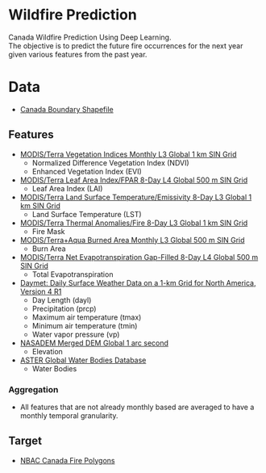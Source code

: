 # Wildfire Prediction
Canada Wildfire Prediction Using Deep Learning.  
The objective is to predict the future fire occurrences for the next year given various features from the past year.

# Data
- [Canada Boundary Shapefile](https://open.canada.ca/data/en/dataset/a883eb14-0c0e-45c4-b8c4-b54c4a819edb)  

## Features  
- [MODIS/Terra Vegetation Indices Monthly L3 Global 1 km SIN Grid](https://lpdaac.usgs.gov/products/mod13a3v061/)
  - Normalized Difference Vegetation Index (NDVI)
  - Enhanced Vegetation Index (EVI)
- [MODIS/Terra Leaf Area Index/FPAR 8-Day L4 Global 500 m SIN Grid](https://lpdaac.usgs.gov/products/mod15a2hv061/)
  - Leaf Area Index (LAI)
- [MODIS/Terra Land Surface Temperature/Emissivity 8-Day L3 Global 1 km SIN Grid](https://lpdaac.usgs.gov/products/mod11a2v061/)
  - Land Surface Temperature (LST)
- [MODIS/Terra Thermal Anomalies/Fire 8-Day L3 Global 1 km SIN Grid](https://lpdaac.usgs.gov/products/mod14a2v061/)
  - Fire Mask
- [MODIS/Terra+Aqua Burned Area Monthly L3 Global 500 m SIN Grid](https://lpdaac.usgs.gov/products/mcd64a1v061/)
  - Burn Area
- [MODIS/Terra Net Evapotranspiration Gap-Filled 8-Day L4 Global 500 m SIN Grid](https://lpdaac.usgs.gov/products/mod16a2gfv061/)
  - Total Evapotranspiration
- [Daymet: Daily Surface Weather Data on a 1-km Grid for North America, Version 4 R1](https://daac.ornl.gov/cgi-bin/dsviewer.pl?ds_id=2129)
  - Day Length (dayl)
  - Precipitation (prcp)
  - Maximum air temperature (tmax)
  - Minimum air temperature (tmin)
  - Water vapor pressure (vp)
- [NASADEM Merged DEM Global 1 arc second](https://lpdaac.usgs.gov/products/nasadem_hgtv001/)
  - Elevation
- [ASTER Global Water Bodies Database](https://lpdaac.usgs.gov/products/astwbdv001/)
  - Water Bodies

### Aggregation  
- All features that are not already monthly based are averaged to have a monthly temporal granularity.  

## Target  
- [NBAC Canada Fire Polygons](https://cwfis.cfs.nrcan.gc.ca/datamart)